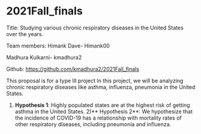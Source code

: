 # 2021Fall_finals

Title: Studying various chronic respiratory diseases in the United States over the years.

Team members:
Himank Dave- Himank00

Madhura Kulkarni- kmadhura2

Github: https://github.com/kmadhura2/2021Fall_finals

This proposal is for a type III project
In this project, we will be analyzing chronic respiratory diseases like asthma, influenza, pneumonia in the United States.

1) **Hypothesis 1**: Highly populated states are at the highest risk of getting asthma in the United States.
2)** Hypothesis 2**: We hypothesize that the incidence of COVID-19 has a relationship with mortality rates of other respiratory diseases, including pneumonia and influenza.
